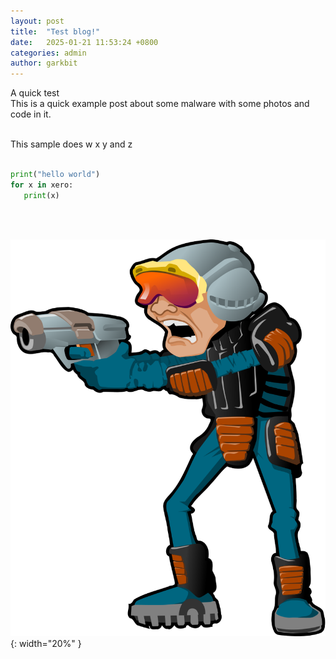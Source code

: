 ```yaml
---
layout: post
title:  "Test blog!"
date:   2025-01-21 11:53:24 +0800
categories: admin
author: garkbit
---
```

A quick test
<br>
This is a quick example post about some malware with some photos and code in it.<br><br>  


This sample does w x y and z<br><br>    

~~~ python
print("hello world")
for x in xero:
   print(x)
~~~



<br><br>
    
![dudee](/assets/dudee.svg){: width="20%" }
